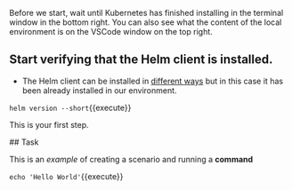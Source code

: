 Before we start, wait until Kubernetes has finished installing in the terminal window in the bottom right. You can also see what the content of the local environment is on the VSCode window on the top right. 

## Start verifying that the **Helm client** is installed.

* The Helm client can be installed in [different ways](https://helm.sh/docs/intro/install/) but in this case it has been already installed in our environment.

`helm version --short`{{execute}}


This is your first step.

## Task

This is an _example_ of creating a scenario and running a **command**

`echo 'Hello World'`{{execute}}
